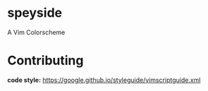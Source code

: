 # speyside
A Vim Colorscheme

# Contributing
**code style:** https://google.github.io/styleguide/vimscriptguide.xml
